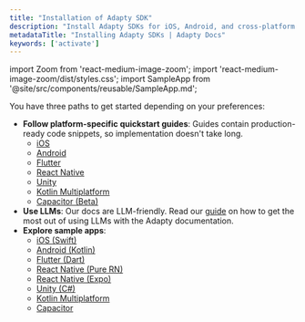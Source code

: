 ```yaml
---
title: "Installation of Adapty SDK"
description: "Install Adapty SDKs for iOS, Android, and cross-platform apps."
metadataTitle: "Installing Adapty SDKs | Adapty Docs"
keywords: ['activate']
---
```


import Zoom from 'react-medium-image-zoom';
import 'react-medium-image-zoom/dist/styles.css';
import SampleApp from '@site/src/components/reusable/SampleApp.md'; 

You have three paths to get started depending on your preferences:

- **Follow platform-specific quickstart guides**: Guides contain production-ready code snippets, so implementation doesn't take long.
    - [iOS](ios-sdk-overview.md)
    - [Android](android-sdk-overview.md)
    - [Flutter](flutter-sdk-overview.md)
    - [React Native](react-native-sdk-overview.md)
    - [Unity](unity-sdk-overview.md)
    - [Kotlin Multiplatform](kmp-sdk-overview.md)
    - [Capacitor (Beta)](capacitor-sdk-overview.md)
- **Use LLMs**: Our docs are LLM-friendly. Read our [guide](adapty-cursor.md) on how to get the most out of using LLMs with the Adapty documentation.
- **Explore sample apps**:
    - [iOS (Swift)](https://github.com/adaptyteam/AdaptySDK-iOS/tree/master/Examples)
    - [Android (Kotlin)](https://github.com/adaptyteam/AdaptySDK-Android)
    - [Flutter (Dart)](https://github.com/adaptyteam/AdaptySDK-Flutter/tree/master/example)
    - [React Native (Pure RN)](https://github.com/adaptyteam/AdaptySDK-React-Native/tree/master/examples/AdaptyRnSdkExample)
    - [React Native (Expo)](https://github.com/adaptyteam/Focus-Journal-React-Native-Expo)
    - [Unity (C#)](https://github.com/adaptyteam/AdaptySDK-Unity)
    - [Kotlin Multiplatform](https://github.com/adaptyteam/AdaptySDK-KMP/tree/main/example)
    - [Capacitor](https://github.com/adaptyteam/AdaptySDK-Capacitor/tree/master/examples/adapty-devtools)
